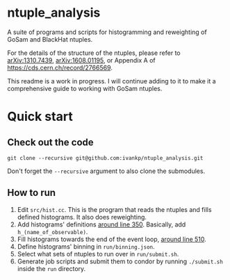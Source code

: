 # ntuple_analysis
A suite of programs and scripts for histogramming and reweighting of GoSam and BlackHat ntuples.

For the details of the structure of the ntuples, please refer to
[arXiv:1310.7439](https://arxiv.org/abs/1310.7439),
[arXiv:1608.01195](https://arxiv.org/abs/1608.01195), or
Appendix A of https://cds.cern.ch/record/2766569.

This readme is a work in progress.
I will continue adding to it to make it a comprehensive guide to working with GoSam ntuples.

# Quick start
## Check out the code
```
git clone --recursive git@github.com:ivankp/ntuple_analysis.git
```

Don't forget the `--recursive` argument to also clone the submodules.

## How to run
1. Edit `src/hist.cc`. This is the program that reads the ntuples and fills defined histograms.
It also does reweighting.
2. Add histograms' definitions
[around line 350](https://github.com/ivankp/ntuple_analysis/blob/master/src/hist.cc#L350).
Basically, add `h_(name_of_observable)`.
3. Fill histograms towards the end of the event loop,
[around line 510](https://github.com/ivankp/ntuple_analysis/blob/master/src/hist.cc#L510).
4. Define histograms' binning in `run/binning.json`.
5. Select what sets of ntuples to run over in `run/submit.sh`.
6. Generate job scripts and submit them to condor by running `./submit.sh` inside the `run` directory.
